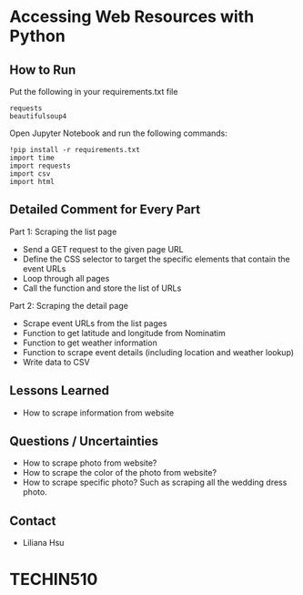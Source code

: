 # Accessing Web Resources with Python

## How to Run
Put the following in your requirements.txt file
```
requests
beautifulsoup4
```
Open Jupyter Notebook and run the following commands:
```    
!pip install -r requirements.txt
import time
import requests
import csv
import html
```

## Detailed Comment for Every Part
Part 1: Scraping the list page
- Send a GET request to the given page URL
- Define the CSS selector to target the specific elements that contain the event URLs
- Loop through all pages
- Call the function and store the list of URLs

Part 2: Scraping the detail page
- Scrape event URLs from the list pages
- Function to get latitude and longitude from Nominatim
- Function to get weather information
- Function to scrape event details (including location and weather lookup)
- Write data to CSV
## Lessons Learned

- How to scrape information from website

## Questions / Uncertainties

- How to scrape photo from website?
- How to scrape the color of the photo from website?
- How to scrape specific photo? Such as scraping all the wedding dress photo.

## Contact

- Liliana Hsu
# TECHIN510
